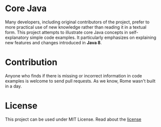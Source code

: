 # Core Java
Many developers, including original contributors of the project, prefer to more practical use of new knowledge rather than reading it in a textual form. This project attempts to illustrate core Java concepts in self-explanatory simple code examples. It particularly emphasizes on explaining new features and changes introduced in <b>Java 8</b>. 

# Contribution
Anyone who finds if there is missing or incorrect information in code examples is welcome to send pull requests. As we know, Rome wasn't built in a day. 

# License
This project can be used under MIT License. Read about the <a href="License.md">license</a>
